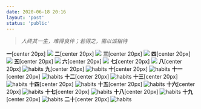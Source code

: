 ```yaml
---
date: 2020-06-18 20:16
layout: 'post'
status: 'public'
---
```


> *人终其一生，难得良伴；若得之，需以诚相待*

**一**[center 20px]
![](https://github.com/behalcyon/cited_img/raw/master/IMG/IMG_1895.JPG)
**二**[center 20px]
![](https://github.com/behalcyon/cited_img/raw/master/IMG/IMG_1896.JPG)
**三**[center 20px]
![](https://github.com/behalcyon/cited_img/raw/master/IMG/IMG_1897.JPG)
**四**[center 20px]
![](https://github.com/behalcyon/cited_img/raw/master/IMG/IMG_1898.JPG)
**五**[center 20px]
![](https://github.com/behalcyon/cited_img/raw/master/IMG/IMG_1899.JPG)
**六**[center 20px]
![](https://github.com/behalcyon/cited_img/raw/master/IMG/IMG_1900.JPG)
**七**[center 20px]
![](https://github.com/behalcyon/cited_img/raw/master/IMG/IMG_1901.JPG)
**八**[center 20px]
![habits](https://github.com/behalcyon/cited_img/raw/master/IMG/IMG_1902.JPG)
**九**[center 20px]
![habits](https://github.com/behalcyon/cited_img/raw/master/IMG/IMG_1903.JPG)
**十**[center 20px]
![habits](https://github.com/behalcyon/cited_img/raw/master/IMG/IMG_1904.JPG)
**十一**[center 20px]
![habits](https://github.com/behalcyon/cited_img/raw/master/IMG/IMG_1905.JPG)
**十二**[center 20px]
![habits](https://github.com/behalcyon/cited_img/raw/master/IMG/IMG_1906.JPG)
**十三**[center 20px]
![habits](https://github.com/behalcyon/cited_img/raw/master/IMG/IMG_1907.JPG)
**十四**[center 20px]
![habits](https://github.com/behalcyon/cited_img/raw/master/IMG/IMG_1908.JPG)
**十五**[center 20px]
![habits](https://github.com/behalcyon/cited_img/raw/master/IMG/IMG_1909.JPG)
**十六**[center 20px]
![habits](https://github.com/behalcyon/cited_img/raw/master/IMG/IMG_1910.JPG)
**十七**[center 20px]
![habits](https://github.com/behalcyon/cited_img/raw/master/IMG/IMG_1911.JPG)
**十八**[center 20px]
![habits](https://github.com/behalcyon/cited_img/raw/master/IMG/IMG_1912.JPG)
**十九**[center 20px]
![habits](https://github.com/behalcyon/cited_img/raw/master/IMG/IMG_1913.JPG)
**二十**[center 20px]
![habits](https://github.com/behalcyon/cited_img/raw/master/IMG/IMG_1914.JPG)

